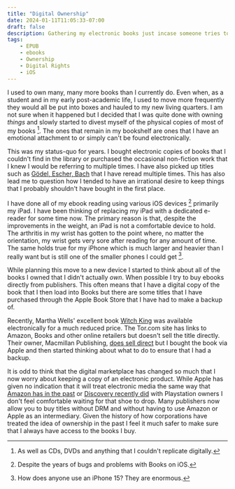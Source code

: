 ```yaml
---
title: "Digital Ownership"
date: 2024-01-11T11:05:33-07:00
draft: false
description: Gathering my electronic books just incase someone tries to DRM them away from me.
tags:
    - EPUB
    - ebooks
    - Ownership
    - Digital Rights
    - iOS
---
```


I used to own many, many more books than I currently do. Even when, as a student and in my early post-academic life, I used to move more frequently they would all be put into boxes and hauled to my new living quarters. I am not sure when it happened but I decided that I was quite done with owning *things* and slowly started to divest myself of the physical copies of most of my books [^2]. The ones that remain in my bookshelf are ones that I have an emotional attachment to or simply can't be found electronically.

This was my status-quo for years. I bought electronic copies of books that I couldn't find in the library or purchased the occasional non-fiction work that I knew I would be referring to multiple times. I have also picked up titles such as [Gödel, Escher, Bach](https://en.wikipedia.org/wiki/Gödel,_Escher,_Bach) that I have reread multiple times. This has also lead me to question how I tended to have an irrational desire to keep things that I probably shouldn't have bought in the first place. 

I have done all of my ebook reading using various iOS devices [^1] primarily my iPad. I have been thinking of replacing my iPad with a dedicated e-reader for some time now. The primary reason is that, despite the improvements in the weight, an iPad is not a comfortable device to hold. The arthritis in my wrist has gotten to the point where, no matter the orientation, my wrist gets very sore after reading for any amount of time. The same holds true for my iPhone which is much larger and heavier than I really want but is still one of the smaller phones I could get [^3]. 

While planning this move to a new device I started to think about all of the books I owned that I didn't actually *own*. When possible I try to buy ebooks directly from publishers. This often means that I have a digital copy of the book that I then load into Books but there are some titles that I have purchased through the Apple Book Store that I have had to make a backup of. 

Recently, Martha Wells' excellent book [Witch King](https://www.tor.com/2023/05/31/book-review-witch-king-by-martha-wells/) was available electronically for a much reduced price. The Tor.com site has links to Amazon, Books and other online retailers but doesn't sell the title directly. Their owner, Macmillan Publishing, [does sell direct](https://us.macmillan.com/books/9781250826794/witchking) but I bought the book via Apple and then started thinking about what to do to ensure that I had a backup. 

It is odd to think that the digital marketplace has changed so much that I now worry about keeping a copy of an electronic product. While Apple has given no indication that it will treat electronic media the same way that [Amazon has in the past](https://www.npr.org/templates/story/story.php?storyId=106989048) or [Discovery recently did](https://www.ign.com/articles/sony-pulls-discovery-videos-playstation-users-already-own-sparking-concern-over-our-digital-future) with Playstation owners I don't feel comfortable waiting for that shoe to drop. Many publishers now allow you to buy titles without DRM and without having to use Amazon or Apple as an intermediary. Given the history of how corporations have treated the idea of ownership in the past I feel it much safer to make sure that I always have access to the books I buy.



[^3]: How does anyone use an iPhone 15? They are enormous. 
[^2]: As well as CDs, DVDs and anything that I couldn't replicate digitally.
[^1]: Despite the years of bugs and problems with Books on iOS.

 
